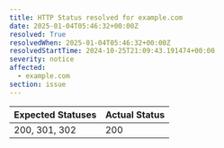 ```yaml
---
title: HTTP Status resolved for example.com
date: 2025-01-04T05:46:32+00:00Z
resolved: True
resolvedWhen: 2025-01-04T05:46:32+00:00Z
resolvedStartTime: 2024-10-25T21:09:43.191474+00:00
severity: notice
affected:
  - example.com
section: issue
---
```


| Expected Statuses | Actual Status  |
|-------------------|----------------|
| 200, 301, 302 | 200 |
